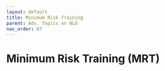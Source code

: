 ```yaml
---
layout: default
title: Minimum Risk Training
parent: Adv. Topics on NLG
nav_order: 07
---
```


# Minimum Risk Training \(MRT\)

